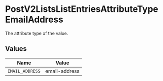 # PostV2ListsListEntriesAttributeTypeEmailAddress

The attribute type of the value.


## Values

| Name            | Value           |
| --------------- | --------------- |
| `EMAIL_ADDRESS` | email-address   |